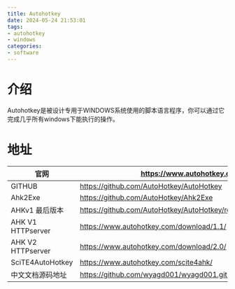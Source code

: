 ```yaml
---
title: Autohotkey
date: 2024-05-24 21:53:01
tags:
- autohotkey
- windows
categories:
- software
---
```


# 介绍
Autohotkey是被设计专用于WINDOWS系统使用的脚本语言程序，你可以通过它完成几乎所有windows下能执行的操作。
<!-- more -->

# 地址
| 官网      | https://www.autohotkey.com/ |
| ----------- | ----------- |
| GITHUB      | https://github.com/AutoHotkey/AutoHotkey  |
| Ahk2Exe     | https://github.com/AutoHotkey/Ahk2Exe  |
| AHKv1 最后版本 | https://github.com/AutoHotkey/AutoHotkey/releases/tag/v1.1.37.02  |
| AHK V1 HTTPserver | https://www.autohotkey.com/download/1.1/ |
| AHK V2 HTTPserver | https://www.autohotkey.com/download/2.0/ |
| SciTE4AutoHotkey | https://www.autohotkey.com/scite4ahk/ |
| 中文文档源码地址 | https://github.com/wyagd001/wyagd001.github.io/ |